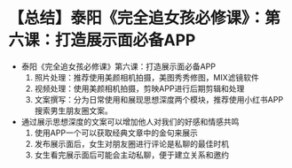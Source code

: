 # 【总结】泰阳《完全追女孩必修课》：第六课：打造展示面必备APP

-   泰阳《完全追女孩必修课》第六课：打造展示面必备APP
    1.  照片处理：推荐使用美颜相机拍摄，美图秀秀修图，MIX滤镜软件
    2.  视频处理：使用美颜相机拍摄，剪映APP进行后期剪辑和处理
    3.  文案撰写：分为日常使用和展现思想深度两个模块，推荐使用小红书APP搜索男生朋友圈文案。
-   通过展示思想深度的文案可以增加他人对我们的好感和情感共鸣
    1.  使用APP一个可以获取经典文章中的金句来展示
    2.  发布展示面后，女生对朋友圈进行评论是私聊的最佳时机
    3.  女生看完展示面后可能会主动私聊，便于建立关系和邀约